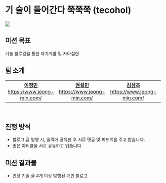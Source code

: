 # 기 술이 들어간다 쭉쭉쭉 (tecohol)

![](https://kaka0.net/data/file/humor/2097782907_OzwuQrpY_image.jpg)

## 미션 목표

기술 블로깅을 통한 자기계발 및 자아실현

## 팀 소개

<table width="100%" align="center">
  <tr>
    <td align="center" valign="top" width="20%">
      <a href="https://github.com/danmin20">
        <img src="https://avatars.githubusercontent.com/u/50590192?v=4" alt=""/>
        <br />
        <b>이정민</b>
        <br />
        <a href="https://www.jeong-min.com/">
          https://www.jeong-min.com/
        </a>
      </a>
    </td>
    <td align="center" valign="top" width="20%">
      <a href="https://github.com/stat-kwon">
        <img src="https://avatars.githubusercontent.com/u/83386688?v=4" alt=""/>
        <br />
        <b>권설민</b>
        <br />
        <a href="https://www.jeong-min.com/">
          https://www.jeong-min.com/
        </a>
      </a>
    </td>
    <td align="center" valign="top" width="20%">
      <a href="https://github.com/danmin20">
        <img src="https://avatars.githubusercontent.com/u/50590192?v=4" alt=""/>
        <br />
        <b>김상초</b>
        <br />
        <a href="https://www.jeong-min.com/">
          https://www.jeong-min.com/
        </a>
      </a>
    </td>
    <td align="center" valign="top" width="20%">
      <a href="https://github.com/danmin20">
        <img src="https://avatars.githubusercontent.com/u/50590192?v=4" alt=""/>
        <br />
        <b>이미연</b>
        <br />
        <a href="https://www.jeong-min.com/">
          https://www.jeong-min.com/
        </a>
      </a>
    </td>
    <td align="center" valign="top" width="20%">
      <a href="https://github.com/Lee-Jun-Young">
        <img src="https://avatars.githubusercontent.com/u/47595801?v=4" alt=""/>
        <br />
        <b>이준영</b>
        <br />
        <a href="https://www.jeong-min.com/">
          https://www.jeong-min.com/
        </a>
      </a>
    </td>
  </tr>
</table>

&nbsp;

## 진행 방식

- 블로그 글 발행 시, 슬랙에 공유한 후 서로 댓글 및 피드백을 주고 받습니다.
- 좋은 아티클을 서로 공유하고 읽습니다.

## 미션 결과물

- 인당 기술 글 4개 이상 발행된 개인 블로그
